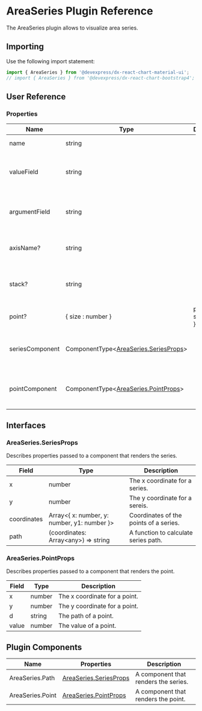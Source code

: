 # AreaSeries Plugin Reference

The AreaSeries plugin allows to visualize area series.

## Importing

Use the following import statement:

```js
import { AreaSeries } from '@devexpress/dx-react-chart-material-ui';
// import { AreaSeries } from '@devexpress/dx-react-chart-bootstrap4';
```
## User Reference

### Properties

Name | Type | Default | Description
-----|------|---------|------------
name | string | | A series name.
valueField | string | | Data field provides values for series points.
argumentField | string | | Data field provides arguments for series points.
axisName? | string | | Axis to which the series is bonded.
stack? | string | | Specifies which stack the series should belongs to.
point? | { size : number } | point: { size: 7 } | Specifies point options.
seriesComponent | ComponentType&lt;[AreaSeries.SeriesProps](#areaseriesseriesprops)&gt; | | A component that renders the series.
pointComponent | ComponentType&lt;[AreaSeries.PointProps](#areaseriespointprops)&gt; | | A component that renders the points.

## Interfaces

### AreaSeries.SeriesProps

Describes properties passed to a component that renders the series.

Field | Type | Description
------|------|------------
x | number | The x coordinate for a series.
y | number | The y coordinate for a sereis.
coordinates | Array&lt;{ x: number, y: number, y1: number }&gt; | Coordinates of the points of a series.
path | (coordinates: Array&lt;any&gt;) => string | A function to calculate series path.

### AreaSeries.PointProps

Describes properties passed to a component that renders the point.

Field | Type | Description
------|------|------------
x | number | The x coordinate for a point.
y | number | The y coordinate for a point.
d | string | The path of a point.
value | number | The value of a point.

## Plugin Components

Name | Properties | Description
-----|------------|------------
AreaSeries.Path | [AreaSeries.SeriesProps](#areaseriesseriesprops) | A component that renders the series.
AreaSeries.Point | [AreaSeries.PointProps](#areaseriespointprops) | A component that renders the point.
